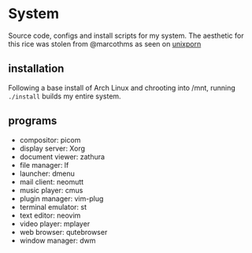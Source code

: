 # System

Source code, configs and install scripts for my system. The aesthetic for this rice was stolen from @marcothms as seen on [unixporn](https://old.reddit.com/r/unixporn/comments/nths26/dwm_cs_student_went_light_mode/)

## installation

Following a base install of Arch Linux and chrooting into /mnt, running `./install` builds my entire system.

## programs

- compositor: picom
- display server: Xorg
- document viewer: zathura
- file manager: lf
- launcher: dmenu
- mail client: neomutt
- music player: cmus
- plugin manager: vim-plug
- terminal emulator: st
- text editor: neovim
- video player: mplayer
- web browser: qutebrowser
- window manager: dwm
